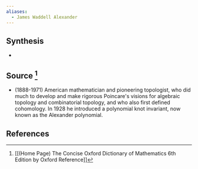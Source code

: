 ```yaml
---
aliases:
  - James Waddell Alexander
---
```

## Synthesis
- 
## Source [^1]
- (1888-1971) American mathematician and pioneering topologist, who did much to develop and make rigorous Poincare's visions for algebraic topology and combinatorial topology, and who also first defined cohomology. In 1928 he introduced a polynomial knot invariant, now known as the Alexander polynomial.
## References

[^1]: [[(Home Page) The Concise Oxford Dictionary of Mathematics 6th Edition by Oxford Reference]]